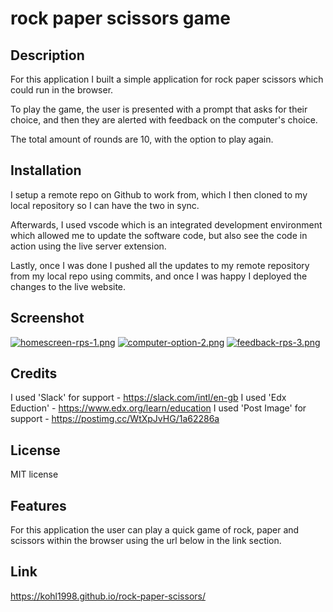 # rock paper scissors game

## Description

For this application I built a simple application for rock paper scissors which could run in the browser. 

To play the game, the user is presented with a prompt that asks for their choice, and then they are alerted with feedback on the computer's choice. 

The total amount of rounds are 10, with the option to play again.

## Installation

I setup a remote repo on Github to work from, which I then cloned to my local repository so I can have the two in sync. 

Afterwards, I used vscode which is an integrated development environment which allowed me to update the software code, but also see the code in action using the live server extension. 

Lastly, once I was done I pushed all the updates to my remote repository from my local repo using commits, and once I was happy I deployed the changes to the live website.

## Screenshot 

[![homescreen-rps-1.png](https://i.postimg.cc/zGs95f79/homescreen-rps-1.png)](https://postimg.cc/QFq6JhRb)
[![computer-option-2.png](https://i.postimg.cc/ZqPDSxCd/computer-option-2.png)](https://postimg.cc/rdm9GWGV)
[![feedback-rps-3.png](https://i.postimg.cc/Y9nRrnkh/feedback-rps-3.png)](https://postimg.cc/MMBVtYnS)

## Credits

I used 'Slack' for support - https://slack.com/intl/en-gb
I used 'Edx Eduction' - https://www.edx.org/learn/education
I used 'Post Image' for support - https://postimg.cc/WtXpJvHG/1a62286a

## License

MIT license

## Features

For this application the user can play a quick game of rock, paper and scissors within the browser using the url below in the link section.

## Link

https://kohl1998.github.io/rock-paper-scissors/
